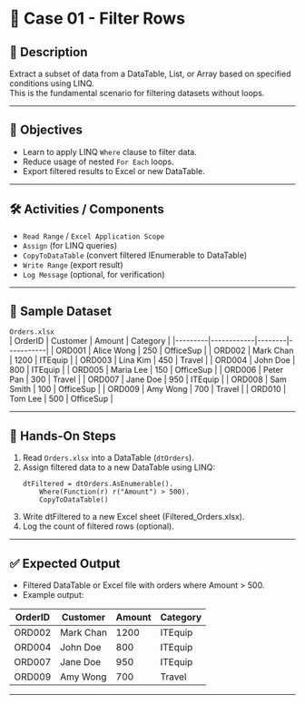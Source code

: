 # 📂 Case 01 - Filter Rows

## 📄 Description
Extract a subset of data from a DataTable, List, or Array based on specified conditions using LINQ.  
This is the fundamental scenario for filtering datasets without loops.

---

## 🎯 Objectives
- Learn to apply LINQ `Where` clause to filter data.  
- Reduce usage of nested `For Each` loops.  
- Export filtered results to Excel or new DataTable.

---

## 🛠️ Activities / Components
- `Read Range` / `Excel Application Scope`  
- `Assign` (for LINQ queries)  
- `CopyToDataTable` (convert filtered IEnumerable to DataTable)  
- `Write Range` (export result)  
- `Log Message` (optional, for verification)

---

## 📂 Sample Dataset
`Orders.xlsx`  
  | OrderID | Customer   | Amount | Category  |
  |---------|------------|--------|-----------|
  | ORD001  | Alice Wong | 250    | OfficeSup |
  | ORD002  | Mark Chan  | 1200   | ITEquip   |
  | ORD003  | Lina Kim   | 450    | Travel    |
  | ORD004  | John Doe   | 800    | ITEquip   |
  | ORD005  | Maria Lee  | 150    | OfficeSup |
  | ORD006  | Peter Pan  | 300    | Travel    |
  | ORD007  | Jane Doe   | 950    | ITEquip   |
  | ORD008  | Sam Smith  | 100    | OfficeSup |
  | ORD009  | Amy Wong   | 700    | Travel    |
  | ORD010  | Tom Lee    | 500    | OfficeSup |

---

## 🚀 Hands-On Steps
1. Read `Orders.xlsx` into a DataTable (`dtOrders`).  
2. Assign filtered data to a new DataTable using LINQ:  
   ```vbnet
   dtFiltered = dtOrders.AsEnumerable().
       Where(Function(r) r("Amount") > 500).
       CopyToDataTable()
   ```
3. Write dtFiltered to a new Excel sheet (Filtered_Orders.xlsx).
4. Log the count of filtered rows (optional).

---

## ✅ Expected Output
- Filtered DataTable or Excel file with orders where Amount > 500.
- Example output:

| OrderID	| Customer	| Amount | Category |
|---------|-----------|--------|----------|
| ORD002  |	Mark Chan |	1200	 | ITEquip  |
| ORD004  |	John Doe  |	800	   | ITEquip  |
| ORD007  |	Jane Doe  |	950	   | ITEquip  |
| ORD009  |	Amy Wong  |	700	   | Travel   |

---
